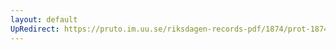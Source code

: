 ```yaml
---
layout: default
UpRedirect: https://pruto.im.uu.se/riksdagen-records-pdf/1874/prot-1874--fk--413/prot-1874--fk--413_000.pdf
---
```

